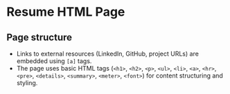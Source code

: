 # Resume HTML Page


## Page structure
- Links to external resources (LinkedIn, GitHub, project URLs) are embedded using `[a]` tags.
- The page uses basic HTML tags (`<h1>`, `<h2>`, `<p>`, `<ul>`, `<li>`, `<a>`, `<hr>`, `<pre>`, `<details>`, `<summary>`, `<meter>`, `<font>`) for content structuring and styling.
